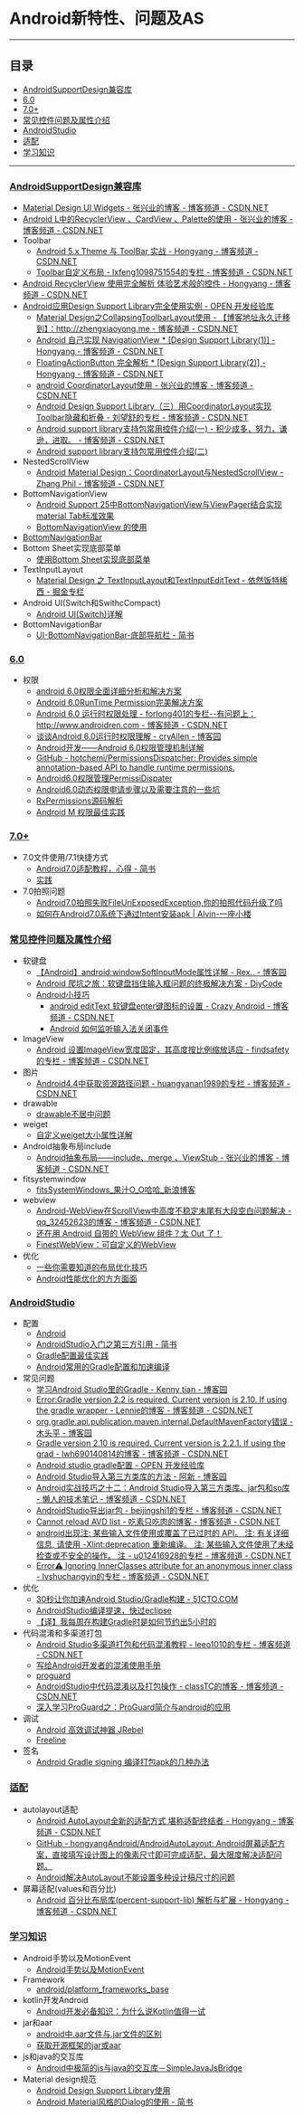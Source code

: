 # Android新特性、问题及AS

***
## 目录
* [AndroidSupportDesign兼容库](#androidsupportdesign兼容库)
* [6.0](#60)
* [7.0+](#70)
* [常见控件问题及属性介绍](#常见控件问题及属性介绍)
* [AndroidStudio](#androidstudio)
* [适配](#适配)
* [学习知识](#学习知识)

***

### [AndroidSupportDesign兼容库](#android新特性问题及as) 	
* [Material Design UI Widgets - 张兴业的博客 - 博客频道 - CSDN.NET](http://blog.csdn.net/xyz_lmn/article/details/35644799)
* [Android L中的RecyclerView 、CardView 、Palette的使用 - 张兴业的博客 - 博客频道 - CSDN.NET](http://blog.csdn.net/xyz_lmn/article/details/38735117)
* Toolbar
	* [Android 5.x Theme 与 ToolBar 实战 - Hongyang - 博客频道 - CSDN.NET](http://blog.csdn.net/lmj623565791/article/details/45303349)
	* [Toolbar自定义布局 - lxfeng1098751554的专栏 - 博客频道 - CSDN.NET](http://blog.csdn.net/lxfeng1098751554/article/details/50662886)
* [Android RecyclerView 使用完全解析 体验艺术般的控件 - Hongyang - 博客频道 - CSDN.NET](http://blog.csdn.net/lmj623565791/article/details/45059587)
* [Android应用Design Support Library完全使用实例 - OPEN 开发经验库](http://www.open-open.com/lib/view/open1433385856119.html)
	* [Material Design之CollapsingToolbarLayout使用 - 【博客地址永久迁移到】：http://zhengxiaoyong.me - 博客频道 - CSDN.NET](http://blog.csdn.net/u010687392/article/details/46906657)
	* [Android 自己实现 NavigationView 	* [Design Support Library(1)]  - Hongyang - 博客频道 - CSDN.NET](http://blog.csdn.net/lmj623565791/article/details/46405409)
	* [FloatingActionButton 完全解析	* [Design Support Library(2)]  - Hongyang - 博客频道 - CSDN.NET](http://blog.csdn.net/lmj623565791/article/details/46678867)
	* [android CoordinatorLayout使用 - 张兴业的博客 - 博客频道 - CSDN.NET](http://blog.csdn.net/xyz_lmn/article/details/48055919)
	* [Android Design Support Library（三）用CoordinatorLayout实现Toolbar隐藏和折叠 - 刘望舒的专栏 - 博客频道 - CSDN.NET](http://blog.csdn.net/itachi85/article/details/50492695)
	* [Android support library支持包常用控件介绍(一) - 积少成多，努力，谦逊，进取。 - 博客频道 - CSDN.NET](http://blog.csdn.net/zhangke3016/article/details/51752635)
	* [Android support library支持包常用控件介绍(二)](http://blog.csdn.net/zhangke3016/article/details/51771860)
* NestedScrollView
	* [Android Material Design：CoordinatorLayout与NestedScrollView - Zhang Phil - 博客频道 - CSDN.NET](http://blog.csdn.net/zhangphil/article/details/48877865)
* BottomNavigationView
	* [Android Support 25中BottomNavigationView与ViewPager结合实现material Tab标准效果](http://www.jianshu.com/p/46c629841803)
	* [BottomNavigationView 的使用](http://blog.csdn.net/wl9739/article/details/52875710)
* [BottomNavigationBar](https://github.com/Ashok-Varma/BottomNavigation)
* Bottom Sheet实现底部菜单
	* [使用Bottom Sheet实现底部菜单](http://www.jianshu.com/p/1024ad202683)
* TextInputLayout
	* [Material Design 之 TextInputLayout和TextInputEditText - 依然饭特稀西 - 掘金专栏](https://gold.xitu.io/post/58663bca570c3500688b5272) 
* Android UI(Switch和SwithcCompact)
	* [Android UI(Switch)详解](http://blog.csdn.net/qq_28057577/article/details/52261641)
* BottomNavigationBar
	* [UI-BottomNavigationBar-底部导航栏 - 简书](http://www.jianshu.com/p/134d7847a01e)
                

### [6.0](#android新特性问题及as) 
* 权限
	* [android 6.0权限全面详细分析和解决方案](http://blog.csdn.net/hudashi/article/details/50775180)
	* [Android 6.0RunTime Permission完美解决方案](http://blog.csdn.net/u011068996/article/details/50602100)
	* [Android 6.0 运行时权限处理 - forlong401的专栏--有问题上：http://www.androidren.com - 博客频道 - CSDN.NET](http://blog.csdn.net/forlong401/article/details/49787305)
	* [谈谈Android 6.0运行时权限理解 - cryAllen - 博客园](http://www.cnblogs.com/cr330326/p/5181283.html)
	* [Android开发——Android 6.0权限管理机制详解](http://blog.csdn.net/seu_calvin/article/details/52163456)
	* [GitHub - hotchemi/PermissionsDispatcher: Provides simple annotation-based API to handle runtime permissions.](https://github.com/hotchemi/PermissionsDispatcher)
	* [Android6.0权限管理PermissiDispater](http://blog.csdn.net/quan356270259/article/details/50876272)
	* [Android6.0动态权限申请步骤以及需要注意的一些坑](http://www.jianshu.com/p/a51593817825)
	* [RxPermissions源码解析](http://www.jianshu.com/p/c8a30200e6b2)
	* [Android M 权限最佳实践](http://chen-wei.me/2016/11/10/android-permission-best-practice/)                
                
### [7.0+](#android新特性问题及as) 
* 7.0文件使用/7.1快捷方式              
	* [Android7.0适配教程，心得 - 简书](http://www.jianshu.com/p/56b9fb319310)
	* [实践](http://blog.feng.moe/2016/11/03/android-new-shortcut-api/)
* 7.0拍照问题
	* [Android7.0拍照失败FileUriExposedException,你的拍照代码升级了吗](http://www.jianshu.com/p/a1eb3ad79ef6)
	* [如何在Android7.0系统下通过Intent安装apk | Alvin-一座小楼](http://www.czhzero.com/2016/12/21/how-to-install-apk-on-Android7-0/)
                

### [常见控件问题及属性介绍](#android新特性问题及as) 
* 软键盘               
	* [【Android】android:windowSoftInputMode属性详解 - Rex.. - 博客园](http://www.cnblogs.com/rayray/p/3380917.html)
	* [Android 爬坑之旅：软键盘挡住输入框问题的终极解决方案 - DiyCode](http://www.diycode.cc/topics/383)
	* [Android小技巧](http://fish119.site/2016/12/01/Android%E5%B0%8F%E6%8A%80%E5%B7%A7-Part-II/)
		* [android editText 软键盘enter键图标的设置 - Crazy Android - 博客频道 - CSDN.NET](http://blog.csdn.net/howlaa/article/details/36895021)
		* [Android 如何监听输入法关闭事件](http://blog.csdn.net/johnny901114/article/details/51471729)
* ImageView
	* [Android 设置ImageView宽度固定，其高度按比例缩放适应 - findsafety的专栏 - 博客频道 - CSDN.NET](http://blog.csdn.net/findsafety/article/details/51287642)
* 图片
	* [Android4.4中获取资源路径问题 - huangyanan1989的专栏 - 博客频道 - CSDN.NET](http://blog.csdn.net/huangyanan1989/article/details/17263203)
* drawable
	* [drawable不居中问题](http://blog.csdn.net/dreamintheworld/article/details/45243663)
* weiget
	* [自定义weiget大小属性详解](http://blog.csdn.net/kkkvvv123/article/details/9029381)
* Android抽象布局include
	* [Android抽象布局——include、merge 、ViewStub - 张兴业的博客 - 博客频道 - CSDN.NET](http://blog.csdn.net/xyz_lmn/article/details/14524567)
* fitsystemwindow
	* [fitsSystemWindows_果汁O_O哈哈_新浪博客](http://blog.sina.com.cn/s/blog_15e1702d40102w9e0.html)
* webview
	* [Android-WebView在ScrollView中高度不稳定末尾有大段空白问题解决 - qq_32452623的博客 - 博客频道 - CSDN.NET](http://blog.csdn.net/qq_32452623/article/details/52304628)
	* [还在用 Android 自带的 WebView 组件？太 Out 了！](http://gold.xitu.io/entry/57bd8c25df0eea005c708667)
	* [FinestWebView：可自定义的WebView](http://www.jianshu.com/p/f88c723d3d87)
* 优化
	* [一些你需要知道的布局优化技巧](http://blog.csdn.net/qq_17766199/article/details/52863741)
	* [Android性能优化的方方面面](http://www.jianshu.com/p/b3b09fa29f65)


### [AndroidStudio](#android新特性问题及as) 
* 配置             
	* [Android](http://liukun.engineer/2016/04/10/Android-Studio-advanced-configuration/)
	* [AndroidStudio入门之第三方引用 - 简书](http://www.jianshu.com/p/f33a1f413ab3)
	* [Gradle配置最佳实践](http://gold.xitu.io/post/582d606767f3560063320b21)
	* [Android常用的Gradle配置和加速编译](http://www.jianshu.com/p/81231a82f83c)
* 常见问题                
	* [学习Android Studio里的Gradle - Kenny tian - 博客园](http://www.cnblogs.com/Kennytian/p/4923993.html)
	* [Error:Gradle version 2.2 is required. Current version is 2.10. If using the gradle wrapper - Lennie的博客 - 博客频道 - CSDN.NET](http://blog.csdn.net/weixin_35789435/article/details/52119008)
	* [org.gradle.api.publication.maven.internal.DefaultMavenFactory错误 - 木头平 - 博客园](http://www.cnblogs.com/lping/p/5474954.html)
	* [Gradle version 2.10 is required. Current version is 2.2.1. If using the grad - lwh690140814的博客 - 博客频道 - CSDN.NET](http://blog.csdn.net/lwh690140814/article/details/51783594)
	* [Android studio gradle配置 - OPEN 开发经验库](http://www.open-open.com/lib/view/open1415793464648.html)
	* [Android Studio导入第三方类库的方法 - 阿新 - 博客园](http://www.cnblogs.com/neozhu/p/3458759.html)
	* [Android实战技巧之十二：Android Studio导入第三方类库、jar包和so库 - 懒人的技术笔记 - 博客频道 - CSDN.NET](http://blog.csdn.net/lincyang/article/details/43951527/)
	* [AndroidStudio导出jar包 - beijingshi1的专栏 - 博客频道 - CSDN.NET](http://blog.csdn.net/beijingshi1/article/details/38681281)
	* [Cannot reload AVD list - 吃素只吃肉的博客 - 博客频道 - CSDN.NET](http://blog.csdn.net/qq_28919337/article/details/50899282)
	* [android出现注: 某些输入文件使用或覆盖了已过时的 API。 注: 有关详细信息, 请使用 -Xlint:deprecation 重新编译。 注: 某些输入文件使用了未经检查或不安全的操作。 注 - u012416928的专栏 - 博客频道 - CSDN.NET](http://blog.csdn.net/u012416928/article/details/47356887)
	* [Error:warning: Ignoring InnerClasses attribute for an anonymous inner class - lvshuchangyin的专栏 - 博客频道 - CSDN.NET](http://blog.csdn.net/lvshuchangyin/article/details/51803154)                 
* 优化                 
	* [30秒让你加速Android Studio/Gradle构建 - 51CTO.COM](http://mdsa.51cto.com/art/201503/469038.htm)
	* [AndroidStudio编译提速，快过eclipse](http://blog.csdn.net/zero_and_one/article/details/42009487)
	* [【译】我每周在构建Gradle时是如何节约出5小时的](http://www.jianshu.com/p/f9b0592383b8)
* 代码混淆和多渠道打包
	* [Android Studio多渠道打包和代码混淆教程 - leeo1010的专栏 - 博客频道 - CSDN.NET](http://blog.csdn.net/leeo1010/article/details/49903759)
	* [写给Android开发者的混淆使用手册](http://mp.weixin.qq.com/s?__biz=MzI4NTQ2OTI4MA==&mid=2247483651&idx=1&sn=85f0d6c6a0f6c4f2ece97429f423c51c&chksm=ebeafe0cdc9d771a31344d0d6861e3b864bfe36d46652770aa522631eb0115a754e1be579d3b#rd)
	* [proguard](http://blog.csdn.net/yuhanghate/article/details/51656804)
	* [AndroidStudio中代码混淆以及打包操作 - classTC的博客 - 博客频道 - CSDN.NET](http://blog.csdn.net/ttccaaa/article/details/47687241)
	* [深入学习ProGuard之：ProGuard简介与android的应用](https://gold.xitu.io/post/5854fbc98d6d810065a006c4)
* 调试
	* [Android 高效调试神器 JRebel](http://blog.csdn.net/googdev/article/details/53288564)
	* [Freeline](https://yq.aliyun.com/articles/59122?spm=5176.8091938.0.0.1Bw3mU)
* 签名
	* [Android Gradle signing 编译打包apk的几种办法](http://blog.csdn.net/ylbf_dev/article/details/52399083)

### [适配](#android新特性问题及as)
* autolayout适配
	* [Android AutoLayout全新的适配方式 堪称适配终结者 - Hongyang - 博客频道 - CSDN.NET](http://blog.csdn.net/lmj623565791/article/details/49990941)
	* [GitHub - hongyangAndroid/AndroidAutoLayout: Android屏幕适配方案，直接填写设计图上的像素尺寸即可完成适配，最大限度解决适配问题。](https://github.com/hongyangAndroid/AndroidAutoLayout) 
	* [Android解决AutoLayout不能设置多种设计稿尺寸的问题](http://blog.csdn.net/qq199208/article/details/52815831)
* 屏幕适配(values和百分比)
	* [Android 百分比布局库(percent-support-lib) 解析与扩展 - Hongyang - 博客频道 - CSDN.NET](http://blog.csdn.net/lmj623565791/article/details/46695347)


### [学习知识](#android新特性问题及as) 
* Android手势以及MotionEvent
	* [Android手势以及MotionEvent](http://blog.jiangtao.tech/2016/10/03/Android%E6%89%8B%E5%8A%BF%E4%BB%A5%E5%8F%8AMotionEvent/)
* Framework
	* [android/platform_frameworks_base](https://github.com/android/platform_frameworks_base)
* kotlin开发Android
	* [Android开发必备知识：为什么说Kotlin值得一试](http://www.jcodecraeer.com/a/anzhuokaifa/androidkaifa/2016/0226/4000.html)
* jar和aar
	* [android中.aar文件与.jar文件的区别](http://blog.csdn.net/justinnick/article/details/52421234)
	* [获取开源框架的jar或aar](https://jitpack.io/)
* js和java的交互库
	* [Android中极简的js与java的交互库－SimpleJavaJsBridge](http://www.jianshu.com/p/de6331c9958f)
* Material design规范
	* [Android Design Support Library使用](http://mp.weixin.qq.com/s?__biz=MzI4MTQyNDg3Mg==&mid=2247483752&idx=1&sn=e5a12a53d12dbe80c27ae78af9660b12&chksm=eba827efdcdfaef999ac120869fb3b32508d76f883d1c9b2701c840834a9feef53d0ed9669a3#rd)
	* [Android Material风格的Dialog的使用 - 简书](http://www.jianshu.com/p/6caffdbcd5db)
